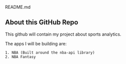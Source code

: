 README.md

## About this GitHub Repo
This github will contain my project about sports analytics. 

The apps I will be building are:
    
    1. NBA (Built around the nba-api library)
    2. NBA Fantasy

